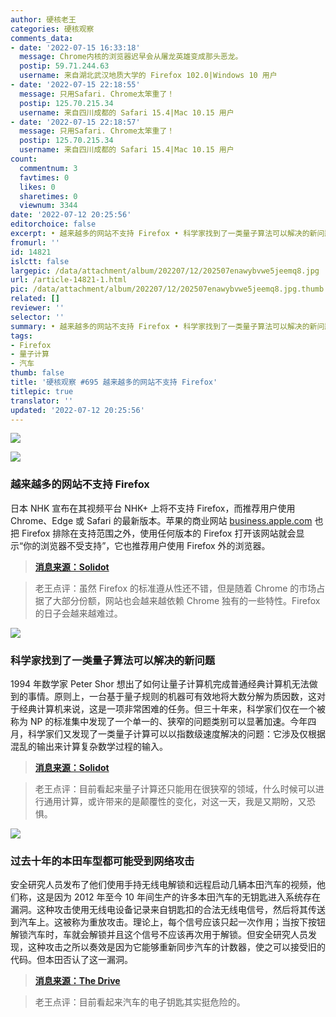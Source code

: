 ```yaml
---
author: 硬核老王
categories: 硬核观察
comments_data:
- date: '2022-07-15 16:33:18'
  message: Chrome内核的浏览器迟早会从屠龙英雄变成那头恶龙。
  postip: 59.71.244.63
  username: 来自湖北武汉地质大学的 Firefox 102.0|Windows 10 用户
- date: '2022-07-15 22:18:55'
  message: 只用Safari. Chrome太笨重了！
  postip: 125.70.215.34
  username: 来自四川成都的 Safari 15.4|Mac 10.15 用户
- date: '2022-07-15 22:18:57'
  message: 只用Safari. Chrome太笨重了！
  postip: 125.70.215.34
  username: 来自四川成都的 Safari 15.4|Mac 10.15 用户
count:
  commentnum: 3
  favtimes: 0
  likes: 0
  sharetimes: 0
  viewnum: 3344
date: '2022-07-12 20:25:56'
editorchoice: false
excerpt: • 越来越多的网站不支持 Firefox • 科学家找到了一类量子算法可以解决的新问题 • 过去十年的本田车型都可能受到网络攻击
fromurl: ''
id: 14821
islctt: false
largepic: /data/attachment/album/202207/12/202507enawybvwe5jeemq8.jpg
url: /article-14821-1.html
pic: /data/attachment/album/202207/12/202507enawybvwe5jeemq8.jpg.thumb.jpg
related: []
reviewer: ''
selector: ''
summary: • 越来越多的网站不支持 Firefox • 科学家找到了一类量子算法可以解决的新问题 • 过去十年的本田车型都可能受到网络攻击
tags:
- Firefox
- 量子计算
- 汽车
thumb: false
title: '硬核观察 #695 越来越多的网站不支持 Firefox'
titlepic: true
translator: ''
updated: '2022-07-12 20:25:56'
---
```


![](/data/attachment/album/202207/12/202507enawybvwe5jeemq8.jpg)


![](/data/attachment/album/202207/12/202518jma8z85hasm88i1f.jpg)


### 越来越多的网站不支持 Firefox


日本 NHK 宣布在其视频平台 NHK+ 上将不支持 Firefox，而推荐用户使用 Chrome、Edge 或 Safari 的最新版本。苹果的商业网站 [business.apple.com](http://business.apple.com/) 也把 Firefox 排除在支持范围之外，使用任何版本的 Firefox 打开该网站就会显示“你的浏览器不受支持”，它也推荐用户使用 Firefox 外的浏览器。



> 
> **[消息来源：Solidot](https://www.solidot.org/story?sid=72096)**
> 
> 
> 



> 
> 老王点评：虽然 Firefox 的标准遵从性还不错，但是随着 Chrome 的市场占据了大部分份额，网站也会越来越依赖 Chrome 独有的一些特性。Firefox 的日子会越来越难过。
> 
> 
> 


![](/data/attachment/album/202207/12/202529lvzs50cmljsdzvss.jpg)


### 科学家找到了一类量子算法可以解决的新问题


1994 年数学家 Peter Shor 想出了如何让量子计算机完成普通经典计算机无法做到的事情。原则上，一台基于量子规则的机器可有效地将大数分解为质因数，这对于经典计算机来说，这是一项非常困难的任务。但三十年来，科学家们仅在一个被称为 NP 的标准集中发现了一个单一的、狭窄的问题类别可以显著加速。今年四月，科学家们又发现了一类量子计算可以以指数级速度解决的问题：它涉及仅根据混乱的输出来计算复杂数学过程的输入。



> 
> **[消息来源：Solidot](https://www.solidot.org/story?sid=72102)**
> 
> 
> 



> 
> 老王点评：目前看起来量子计算还只能用在很狭窄的领域，什么时候可以进行通用计算，或许带来的是颠覆性的变化，对这一天，我是又期盼，又恐惧。
> 
> 
> 


![](/data/attachment/album/202207/12/202542n9tfkj8b6unfwnnu.jpg)


### 过去十年的本田车型都可能受到网络攻击


安全研究人员发布了他们使用手持无线电解锁和远程启动几辆本田汽车的视频，他们称，这是因为 2012 年至今 10 年间生产的许多本田汽车的无钥匙进入系统存在漏洞。这种攻击使用无线电设备记录来自钥匙扣的合法无线电信号，然后将其传送到汽车上。这被称为重放攻击。理论上，每个信号应该只起一次作用；当按下按钮解锁汽车时，车就会解锁并且这个信号不应该再次用于解锁。但安全研究人员发现，这种攻击之所以奏效是因为它能够重新同步汽车的计数器，使之可以接受旧的代码。但本田否认了这一漏洞。



> 
> **[消息来源：The Drive](https://www.thedrive.com/news/i-tried-the-honda-keyfob-hack-on-my-own-car-it-totally-worked)**
> 
> 
> 



> 
> 老王点评：目前看起来汽车的电子钥匙其实挺危险的。
> 
> 
>